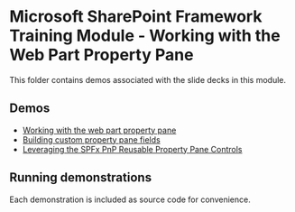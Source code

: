 # Microsoft SharePoint Framework Training Module - Working with the Web Part Property Pane

This folder contains demos associated with the slide decks in this module.

## Demos

- [Working with the web part property pane](./01-proppane)
- [Building custom property pane fields](./02-custom-fields)
- [Leveraging the SPFx PnP Reusable Property Pane Controls](./03-pnp-controls)

## Running demonstrations

Each demonstration is included as source code for convenience.